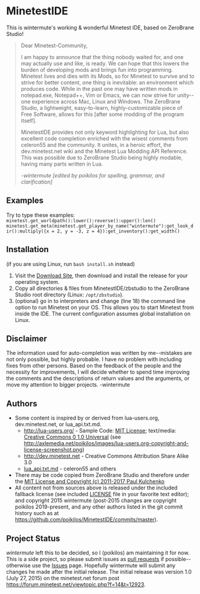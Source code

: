 # MinetestIDE
This is wintermute's working & wonderful Minetest IDE, based on ZeroBrane Studio!

> Dear Minetest-Community,
> 
> I am happy to announce that the thing nobody waited for, and one may actually use and like, is ready.
> We can hope that this lowers the burden of developing mods and brings fun into programming.
> Minetest lives and dies with its Mods, so for Minetest to survive and to strive for better content, one thing is inevitable: an environment which produces code. While in the past one may have written mods in notepad.exe, Notepad++, Vim or Emacs, we can now strive for unity--one experience across Mac, Linux and Windows. The ZeroBrane Studio, a lightweight, easy-to-learn, highly-customizable piece of Free Software, allows for this [after some modding of the program itself].
> 
> MinetestIDE provides not only keyword highlighting for Lua, but also excellent code completion enriched with the wisest comments from celeron55 and the community.
It unites, in a heroic effort, the dev.minetest.net wiki and the Minetest Lua Modding API Reference. This was possible due to ZeroBrane Studio being highly modable, having many parts written in Lua.
> 
> *-wintermute [edited by poikilos for spelling, grammar, and clarification]*

## Examples
Try to type these examples:
`minetest.get_worldpath():lower():reverse():upper():len()`
`minetest.get_meta(minetest.get_player_by_name("wintermute"):get_look_dir():multiply({x = 2, y = -3, z = 4}):get_inventory():get_width()`

## Installation
(if you are using Linux, run `bash install.sh` instead)
1.  Visit the [Download Site](http://studio.zerobrane.com/download?not-this-time), then download and install the release for your operating system.
2.  Copy all directories & files from MinetestIDE/zbstudio to the ZeroBrane Studio root directory (Linux: `/opt/zbstudio`).
3.  (optional) go in to interpreters and change (line 18) the command line option to run Minetest on your OS. This allows you to start Minetest from inside the IDE. The current configuration assumes global installation on Linux.

## Disclaimer
The information used for auto-completion was written by me--mistakes are not only possible, but highly probable. I have no problem with including fixes from other persons. Based on the feedback of the people and the necessity for improvements, I will decide whether to spend time improving the comments and the descriptions of return values and the arguments, or move my attention to bigger projects. -wintermute

## Authors
* Some content is inspired by or derived from lua-users.org, dev.minetest.net, or lua_api.txt.md.
  * <http://lua-users.org/>  - Sample Code: [MIT License](https://opensource.org/licenses/MIT); text/media: [Creative Commons 0 1.0 Universal](https://creativecommons.org/publicdomain/zero/1.0/) (see <http://axlemedia.net/poikilos/images/lua-users.org-copyright-and-license-screenshot.png>)
  * <http://dev.minetest.net> - Creative Commons Attribution Share Alike 3.0
  * [lua_api.txt.md](https://notabug.org/pgimeno/Gists/src/minetest--lua_api.md/lua_api.md) - celeron55 and others
* There may be code copied from ZeroBrane Studio and therefore under the [MIT License and Copyright (c) 2011-2017 Paul Kulchenko](https://github.com/pkulchenko/ZeroBraneStudio/blob/master/LICENSE)
* All content not from sources above is released under the included fallback license (see included [LICENSE](https://github.com/poikilos/MinetestIDE/blob/master/LICENSE) file in your favorite text editor); and copyright 2015 wintermute (post-2015 changes are copyright poikilos 2019-present, and any other authors listed in the git commit history such as at <https://github.com/poikilos/MinetestIDE/commits/master>).

## Project Status
*wintermute* left this to be decided, so I (poikilos) am maintaining it for now. This is a side project, so please submit issues as [pull requests](https://github.com/poikilos/MinetestIDE/pulls) if possible--otherwise use the [Issues](https://github.com/poikilos/MinetestIDE/issues) page. Hopefully wintermute will submit any changes he made after the initial release.
The initial release was version 1.0 (July 27, 2015) on the minetest.net forum post <https://forum.minetest.net/viewtopic.php?f=14&t=12923>.
